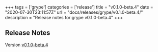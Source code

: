 +++
tags = ['grype']
categories = ['release']
title = "v0.1.0-beta.4"
date = "2020-07-30T23:11:57Z"
url = "docs/releases/grype/v0.1.0-beta.4/"
description = "Release notes for grype v0.1.0-beta.4"
+++

## Release Notes

Version [v0.1.0-beta.4](https://github.com/anchore/grype/releases/tag/v0.1.0-beta.4)


